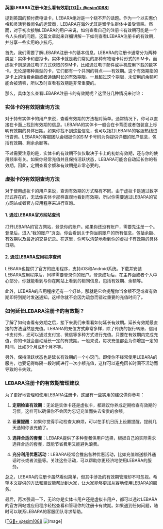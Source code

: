 **英国LEBARA注册卡怎么看有效期[[TG💪+ @esim1088](https://t.me/s/esim1088)]**

提到英国的预付费电话卡，LEBARA绝对是一个绕不开的话题。作为一个以实惠价格和灵活套餐闻名的运营商，LEBARA在海外尤其是留学生群体中备受青睐。然而，对于初次接触LEBARA的用户来说，如何查看自己的注册卡有效期可能是一个令人头疼的问题。这篇文章就来详细讲解一下如何查看LEBARA注册卡的有效期，并分享一些实用的小技巧。

首先，我们需要了解LEBARA注册卡的基本信息。LEBARA的注册卡通常分为两种类型：实体卡和虚拟卡。实体卡就是我们常见的那种有物理卡片形式的SIM卡，而虚拟卡则是通过电子方式获取的SIM卡，比如通过电子邮件或手机应用下载的数字卡。无论是哪种类型的卡，它们都有一个共同的特点——有效期。这个有效期指的是卡上的话费余额或者通话时长的有效期限。一旦超过这个期限，未使用的余额可能会被清零，所以及时查看有效期是非常重要的。

那么，具体怎么查看LEBARA注册卡的有效期呢？这里分几种情况来讨论：

### 实体卡的有效期查询方法

对于持有实体卡的用户来说，查看有效期的方法相对简单。通常情况下，你可以直接在卡面上找到有效期的信息。LEBARA的实体卡一般会在卡背面或者包装盒上标明有效期的具体日期。如果你找不到这些信息，也可以拨打LEBARA的客服热线进行咨询。LEBARA的客服团队会根据你的SIM卡号码为你提供详细的账户信息，包括有效期、剩余余额等。

不过需要注意的是，实体卡的有效期不仅仅取决于卡上的初始有效期，还与你的使用频率有关。如果你经常充值并且保持活跃状态，LEBARA可能会自动延长你的有效期。因此，定期查看余额和有效期是非常必要的。

### 虚拟卡的有效期查询方法

对于使用虚拟卡的用户来说，查询有效期的方式略有不同。由于虚拟卡是通过数字形式存在的，无法像实体卡那样直观地看到有效期，所以你需要通过LEBARA的官方网站或者官方应用程序来进行查询。

#### 1. 通过LEBARA官方网站查询
打开LEBARA的官方网站，登录你的账户。如果你还没有账户，需要先注册一个。登录后，进入“我的账户”页面，你会看到关于你当前账户的所有信息，包括余额、有效期以及最近的交易记录。在这里，你可以清楚地看到你的虚拟卡有效期的具体日期。

#### 2. 通过LEBARA应用程序查询
LEBARA也提供了官方的应用程序，支持iOS和Android系统。下载并安装LEBARA应用程序后，同样需要登录你的账户。登录成功后，在主界面或者个人中心部分，你就能看到与你在网站上看到的相同信息，包括有效期、余额等。

此外，LEBARA的应用程序还有一个好处，那就是它会提醒你当余额不足或者有效期即将到期时发送通知。这样你就不会因为疏忽而错过重要的充值时间了。

### 如何延长LEBARA注册卡的有效期？

了解了如何查看有效期之后，接下来我们来看看如何延长有效期。延长有效期最直接的方法当然是充值。LEBARA的充值方式非常多样，除了传统的银行转账、信用卡支付外，还可以通过支付宝、微信等多种方式进行充值。只要在有效期内完成充值，你的卡就会自动延长一定的有效期。一般来说，每次充值都会为你增加一定的时间，比如3个月或6个月不等。

另外，保持活跃状态也是延长有效期的一个小窍门。即使你不经常使用LEBARA的服务，也要记得每隔一段时间进行一次小额充值，这样可以避免因长时间不活动而导致的卡失效。

### LEBARA注册卡的有效期管理建议

为了更好地管理和使用LEBARA注册卡，这里有一些实用的建议供你参考：

1. **定期检查有效期**：无论是实体卡还是虚拟卡，都建议你养成定期检查有效期的习惯。这样可以确保你不会因为忘记充值而失去宝贵的余额。
   
2. **设置提醒**：如果你觉得手动检查太麻烦，可以在手机日历上设置提醒，提前几天通知你该充值了。

3. **选择合适的套餐**：LEBARA提供了多种套餐供用户选择，根据自己的实际需求选择合适的套餐，既能节省费用又能避免浪费。

4. **充分利用优惠活动**：LEBARA经常会推出各种优惠活动，比如充值赠送额外通话时长或者流量等。关注这些活动，可以帮助你更经济地使用LEBARA的服务。

总之，LEBARA的注册卡虽然看似简单，但其中涉及的有效期管理却不可忽视。希望本文提供的方法和建议能帮助到大家，让大家能够更加从容地使用LEBARA的服务。

最后，再次强调一下，无论你是实体卡用户还是虚拟卡用户，都可以通过LEBARA的官方网站或应用程序轻松查看和管理你的注册卡有效期。如果遇到任何问题，随时可以联系LEBARA的客服团队寻求帮助。

[[TG💪+ @esim1088](https://t.me/s/esim1088) ![Image](https://i.postimg.cc/4NQfJmqS/Snipaste-2025-05-13-00-14-12.png)]